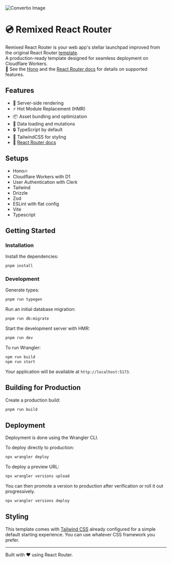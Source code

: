 ![Convertio Image](https://github.com/zett-8/remixed-remix/assets/33055097/096c0cfc-e680-4c48-9d79-a2aa53e77ebb)

# 💿 Remixed React Router

Remixed React Router is your web app's stellar launchpad improved from the original React Router [template](https://github.com/remix-run/react-router-templates/tree/main/cloudflare-d1).  
A production-ready template designed for seamless deployment on Cloudflare Workers.  
📖 See the [Hono](https://hono.dev/) and the [React Router docs](https://reactrouter.com/) for details on supported features.

## Features

- 🚀 Server-side rendering
- ⚡️ Hot Module Replacement (HMR)
- 📦 Asset bundling and optimization
- 🔄 Data loading and mutations
- 🔒 TypeScript by default
- 🎉 TailwindCSS for styling
- 📖 [React Router docs](https://reactrouter.com/)

## Setups

- Hono🔥
- Cloudflare Workers with D1
- User Authentication with Clerk
- Tailwind
- Drizzle
- Zod
- ESLint with flat config
- Vite
- Typescript

## Getting Started

### Installation

Install the dependencies:

```bash
pnpm install
```

### Development

Generate types:

```bash
pnpm run typegen
```

Run an initial database migration:

```bash
pnpm run db:migrate
```

Start the development server with HMR:

```bash
pnpm run dev
```

To run Wrangler:

```sh
npm run build
npm run start
```

Your application will be available at `http://localhost:5173`.

## Building for Production

Create a production build:

```bash
pnpm run build
```

## Deployment

Deployment is done using the Wrangler CLI.

To deploy directly to production:

```sh
npx wrangler deploy
```

To deploy a preview URL:

```sh
npx wrangler versions upload
```

You can then promote a version to production after verification or roll it out progressively.

```sh
npx wrangler versions deploy
```

## Styling

This template comes with [Tailwind CSS](https://tailwindcss.com/) already configured for a simple default starting experience. You can use whatever CSS framework you prefer.

---

Built with ❤️ using React Router.
